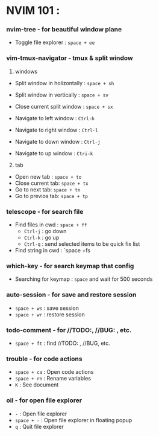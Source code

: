 # NVIM 101 :

### nvim-tree - for beautiful window plane

- Toggle file explorer : `space + ee`

### vim-tmux-navigator - tmux & split window

1. windows

- Split window in holizontally : `space + sh`
- Split window in vertically : `space + sv`
- Close current split window : `space + sx`

- Navigate to left window : `Ctrl-h`
- Navigate to right window : `Ctrl-l`
- Navigate to down window : `Ctrl-j`
- Navigate to up window : `Ctri-k`

2. tab

- Open new tab : `space + to`
- Close current tab: `space + tx`
- Go to next tab: `space + tn`
- Go to previos tab: `space + tp`

### telescope - for search file

- Find files in cwd : `space + ff`
  - `Ctrl-j` : go down
  - `Ctrl-k` : go up
  - `Ctrl-q` : send selected items to be quick fix list
- Find string in cwd : `space +fs

### which-key - for search keymap that config

- Searching for keymap : `space` and wait for 500 seconds

### auto-session - for save and restore session

- `space + ws` : save session
- `space + wr` : restore session

### todo-comment - for //TODO:, //BUG: , etc.

- `space + ft` : find //TODO: , //BUG, etc.

### trouble - for code actions

- `space + ca` : Open code actions
- `space + rn` : Rename variables
- `K` : See document

### oil - for open file explorer

- `-` : Open file explorer
- `space + -` : Open file explorer in floating popup
- `q` : Quit file explorer
